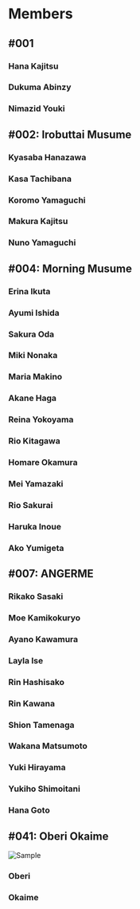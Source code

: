 # Members
## \#001
### Hana Kajitsu
### Dukuma Abinzy
### Nimazid Youki
## \#002: Irobuttai Musume
### Kyasaba Hanazawa
### Kasa Tachibana
### Koromo Yamaguchi
### Makura Kajitsu
### Nuno Yamaguchi
## \#004: Morning Musume
### Erina Ikuta
### Ayumi Ishida
### Sakura Oda
### Miki Nonaka
### Maria Makino
### Akane Haga
### Reina Yokoyama
### Rio Kitagawa
### Homare Okamura
### Mei Yamazaki
### Rio Sakurai
### Haruka Inoue
### Ako Yumigeta
## \#007: ANGERME
### Rikako Sasaki
### Moe Kamikokuryo
### Ayano Kawamura
### Layla Ise
### Rin Hashisako
### Rin Kawana
### Shion Tamenaga
### Wakana Matsumoto
### Yuki Hirayama
### Yukiho Shimoitani
### Hana Goto
## \#041: Oberi Okaime
![Sample](https://images.deepai.org/art-image/13b9ce323c7641c2800aadf9c6613e73/oberi-pink-okaime-blue-in-j-pop-girl-69324e.jpg)
### Oberi
### Okaime
